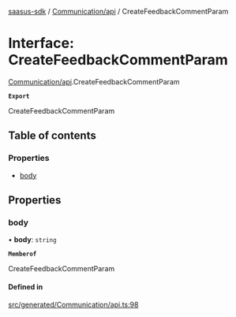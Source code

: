 [saasus-sdk](../README.md) / [Communication/api](../modules/Communication_api.md) / CreateFeedbackCommentParam

# Interface: CreateFeedbackCommentParam

[Communication/api](../modules/Communication_api.md).CreateFeedbackCommentParam

**`Export`**

CreateFeedbackCommentParam

## Table of contents

### Properties

- [body](Communication_api.CreateFeedbackCommentParam.md#body)

## Properties

### body

• **body**: `string`

**`Memberof`**

CreateFeedbackCommentParam

#### Defined in

[src/generated/Communication/api.ts:98](https://github.com/saasus-platform/saasus-sdk-javascript/blob/997c544/src/generated/Communication/api.ts#L98)
